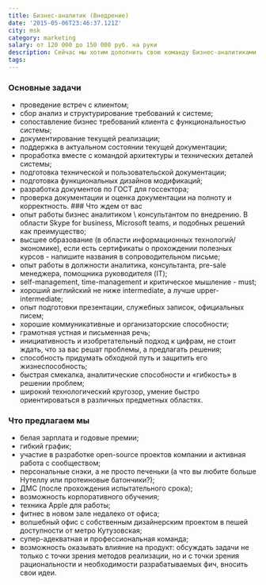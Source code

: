 ```yaml
---
title: Бизнес-аналитик (Внедрение)
date: '2015-05-06T23:46:37.121Z'
city: msk
category: marketing
salary: от 120 000 до 150 000 руб. на руки
description: Сейчас мы хотим дополнить свою команду Бизнес-аналитиками, которые вместе с нами будет работать над созданием лучшего корпоративного мессенджера.
tags:
---
```


### Основные задачи

- проведение встреч с клиентом;
- сбор анализ и структурирование требований к системе;
- сопоставление бизнес требований клиента с функциональностью системы;
- документирование текущей реализации;
- поддержка в актуальном состоянии текущей документации;
- проработка вместе с командой архитектуры и технических деталей системы;
- подготовка технической и пользовательской документации;
- подготовка функциональных дизайнов модификаций;
- разработка документов по ГОСТ для госсектора;
- проверка документации и оценка документации на полноту и корректность.
  ### Что ждем от вас
- опыт работы бизнес аналитиком \ консультантом по внедрению. В области Skype for business, Microsoft teams, и подобных решений как преимущество;
- высшее образование (в области информационных технологий/экономике), если есть сертификаты о прохождении полезных курсов - напишите названия в сопроводительном письме;
- опыт работы в должности аналитика, консультанта, pre-sale менеджера, помощника руководителя (IT);
- self-management, time-management и критическое мышление - must;
- хороший английский не ниже intermediate, а лучше upper-intermediate;
- опыт подготовки презентации, служебных записок, официальных писем;
- хорошие коммуникативные и организаторские способности;
- грамотная устная и письменная речь;
- инициативность и изобретательный подход к цифрам, не стоит ждать, что за вас решат проблемы, а предлагать решения;
- способность придумать обходной путь и защитить его жизнеспособность;
- быстрая смекалка, аналитические способности и «гибкость» в решении проблем;
- широкий технологический кругозор, умение быстро ориентироваться в различных предметных областях.

### Что предлагаем мы

- белая зарплата и годовые премии;
- гибкий график;
- участие в разработке open-source проектов компании и активная работа с сообществом;
- персональные снэки, а не просто печеньки (а что вы любите больше Нутеллу или протеиновые батончики?);
- ДМС (после прохождения испытательного срока);
- возможность корпоративного обучения;
- техника Apple для работы;
- фитнес в новом зале недалеко от офиса;
- волшебный офис с собственным дизайнерским проектом в пешей доступности от метро Кутузовская;
- супер-адекватная и профессиональная команда;
- возможность оказывать влияние на продукт: обсуждать задачи не только с точки зрения методов реализации, но и с точки зрения рациональности и необходимости разрабатываемых фич, вносить свои идеи.
